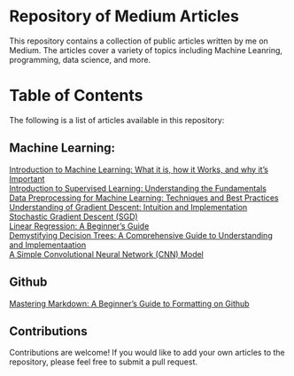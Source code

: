 # **Repository of Medium Articles**
This repository contains a collection of public articles written by me on Medium. The articles cover a variety of topics including Machine Leanring, programming, data science, and more.

# **Table of Contents**
The following is a list of articles available in this repository:

## Machine Learning:
[Introduction to Machine Learning: What it is, how it Works, and why it’s Important](https://medium.com/@thisisrishi/introduction-to-machine-learning-what-it-is-how-it-works-and-why-its-important-92a1ff13519)<br>
[Introduction to Supervised Learning: Understanding the Fundamentals](https://medium.com/@thisisrishi/introduction-to-supervised-learning-understanding-the-fundamentals-d47f8a892eb5)<br>
[Data Preprocessing for Machine Learning: Techniques and Best Practices](https://medium.com/@thisisrishi/data-preprocessing-for-machine-learning-techniques-and-best-practices-51f027411b21)<br>
[Understanding of Gradient Descent: Intuition and Implementation](https://medium.com/@thisisrishi/understanding-of-gradient-descent-intuition-and-implementation-b1f98b3645ea)<br>
[Stochastic Gradient Descent (SGD)](https://medium.com/@thisisrishi/stochastic-gradient-descent-sgd-48ae56c2bd5a)<br>
[Linear Regression: A Beginner’s Guide](https://medium.com/@thisisrishi/linear-regression-a-beginners-guide-with-code-implementation-and-mathematical-explanation-7b0bc7595f9c)<br>
[Demystifying Decision Trees: A Comprehensive Guide to Understanding and Implementaation](https://medium.com/@thisisrishi/demystifying-decision-trees-a-comprehensive-guide-to-understanding-and-implementing-648b8083e87f)<br>
[A Simple Convolutional Neural Network (CNN) Model](https://medium.com/@thisisrishi/a-simple-convolutional-neural-network-cnn-model-85ef45e50c64)<br>



## Github
[Mastering Markdown: A Beginner’s Guide to Formatting on Github](https://medium.com/@thisisrishi/mastering-markdown-a-beginners-guide-to-formatting-on-github-2ed8c1dc8819)<br>


## **Contributions**
Contributions are welcome! If you would like to add your own articles to the repository, please feel free to submit a pull request.



